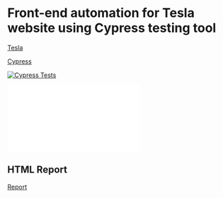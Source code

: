 # Front-end automation for Tesla website using Cypress testing tool 

[Tesla](https://www.tesla.com/)

[Cypress](https://www.cypress.io/)



[![Cypress Tests](https://github.com/mohamedmoheyeldin/tesla_cypress/actions/workflows/cypress.yml/badge.svg)](https://github.com/mohamedmoheyeldin/tesla_cypress/actions/workflows/cypress.yml)

![Report](index.html)


## HTML Report
 [Report](cypress/reports/html/index.html)
